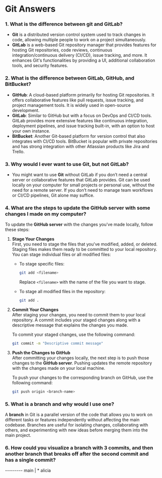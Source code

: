 # Git Answers

### 1. What is the difference between git and GitLab?
- **Git** is a distributed version control system used to track changes in code, allowing multiple people to work on a project simultaneously.
- **GitLab** is a web-based Git repository manager that provides features for hosting Git repositories, code reviews, continuous integration/continuous delivery (CI/CD), issue tracking, and more. It enhances Git's functionalities by providing a UI, additional collaboration tools, and security features.

### 2. What is the difference between GitLab, GitHub, and BitBucket?
- **GitHub**: A cloud-based platform primarily for hosting Git repositories. It offers collaborative features like pull requests, issue tracking, and project management tools. It is widely used in open-source development.
- **GitLab**: Similar to GitHub but with a focus on DevOps and CI/CD tools. GitLab provides more extensive features like continuous integration, deployment pipelines, and issue tracking built-in, with an option to host your own instance.
- **BitBucket**: Another Git-based platform for version control that also integrates with CI/CD tools. BitBucket is popular with private repositories and has strong integration with other Atlassian products like Jira and Trello.

### 3. Why would I ever want to use Git, but not GitLab?
- You might want to use **Git** without GitLab if you don’t need a central server or collaborative features that GitLab provides. Git can be used locally on your computer for small projects or personal use, without the need for a remote server. If you don’t need to manage team workflows or CI/CD pipelines, Git alone may suffice.

### 4. What are the steps to update the GitHub server with some changes I made on my computer?

To update the **GitHub server** with the changes you've made locally, follow these steps:

1. **Stage Your Changes**  
   First, you need to stage the files that you've modified, added, or deleted. Staging files makes them ready to be committed to your local repository. You can stage individual files or all modified files:

   - To stage specific files:
     ```bash
     git add <filename>
     ```
     Replace `<filename>` with the name of the file you want to stage.

   - To stage all modified files in the repository:
     ```bash
     git add .
     ```

2. **Commit Your Changes**  
   After staging your changes, you need to commit them to your local repository. A commit includes your staged changes along with a descriptive message that explains the changes you made. 

   To commit your staged changes, use the following command:
   ```bash
   git commit -m "Descriptive commit message"


3. **Push the Changes to GitHub**  
   After committing your changes locally, the next step is to push those changes to the **GitHub server**. Pushing updates the remote repository with the changes made on your local machine.

   To push your changes to the corresponding branch on GitHub, use the following command:
   ```bash
   git push origin <branch-name>


### 5. What is a branch and why would I use one?

A **branch** in Git is a parallel version of the code that allows you to work on different tasks or features independently without affecting the main codebase. Branches are useful for isolating changes, collaborating with others, and experimenting with new ideas before merging them into the main project.

### 6. How could you visualize a branch with 3 commits, and then another branch that breaks off after the second commit and has a single commit?

*---*---*---*  main
         |
         *  alicia
